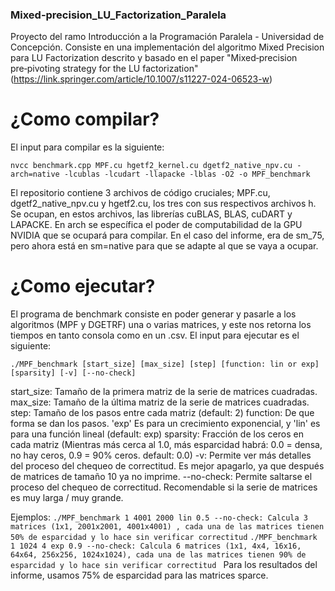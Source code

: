 ### Mixed-precision_LU_Factorization_Paralela
Proyecto del ramo Introducción a la Programación Paralela - Universidad de Concepción. Consiste en una implementación del algoritmo Mixed Precision para LU Factorization descrito y basado en el paper "Mixed‑precision pre‑pivoting strategy for the LU factorization" (https://link.springer.com/article/10.1007/s11227-024-06523-w)

# ¿Como compilar?
El input para compilar es la siguiente:

`nvcc benchmark.cpp MPF.cu hgetf2_kernel.cu dgetf2_native_npv.cu -arch=native -lcublas -lcudart -llapacke -lblas -O2 -o MPF_benchmark`

El repositorio contiene 3 archivos de código cruciales; MPF.cu, dgetf2_native_npv.cu y hgetf2.cu, los tres con sus respectivos archivos h. Se ocupan, en estos archivos, las librerías cuBLAS, BLAS, cuDART y LAPACKE. En arch se específica el poder de computabilidad de la GPU NVIDIA que se ocupará para compilar. En el caso del informe, era de sm_75, pero ahora está en sm=native para que se adapte al que se vaya a ocupar.

# ¿Como ejecutar?

El programa de benchmark consiste en poder generar y pasarle a los algoritmos (MPF y DGETRF) una o varias matrices, y este nos retorna los tiempos en tanto consola como en un .csv. El input para ejecutar es el siguiente:

`./MPF_benchmark [start_size] [max_size] [step] [function: lin or exp] [sparsity] [-v] [--no-check]`

start_size: Tamaño de la primera matriz de la serie de matrices cuadradas.
max_size: Tamaño de la última matriz de la serie de matrices cuadradas.
step: Tamaño de los pasos entre cada matriz (default: 2)
function: De que forma se dan los pasos. 'exp' Es para un crecimiento exponencial, y 'lin' es para una función lineal (default: exp)
sparsity: Fracción de los ceros en cada matriz (Mientras más cerca al 1.0, más esparcidad habrá: 0.0 = densa, no hay ceros, 0.9 = 90% ceros. default: 0.0)
-v: Permite ver más detalles del proceso del chequeo de correctitud. Es mejor apagarlo, ya que después de matrices de tamaño 10 ya no imprime.
--no-check: Permite saltarse el proceso del chequeo de correctitud. Recomendable si la serie de matrices es muy larga / muy grande.

Ejemplos:
`./MPF_benchmark 1 4001 2000 lin 0.5 --no-check: Calcula 3 matrices (1x1, 2001x2001, 4001x4001) , cada una de las matrices tienen 50% de esparcidad y lo hace sin verificar correctitud`
`./MPF_benchmark 1 1024 4 exp 0.9 --no-check: Calcula 6 matrices (1x1, 4x4, 16x16, 64x64, 256x256, 1024x1024), cada una de las matrices tienen 90% de esparcidad y lo hace sin verificar correctitud `
Para los resultados del informe, usamos 75% de esparcidad para las matrices sparce.
